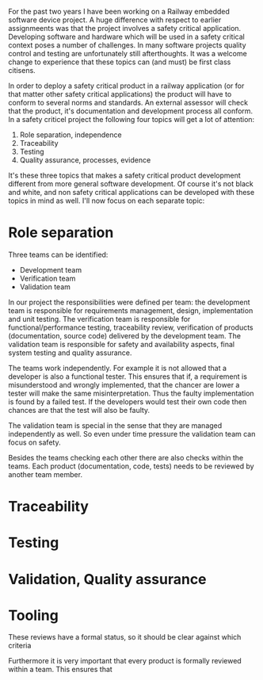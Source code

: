 
For the past two years I have been working on a Railway embedded software device project. A huge difference with respect to earlier assignmeents was that the project involves a safety critical application. Developing software and hardware which will be used in a safety critical context poses a number of challenges. In many software projects quality control and testing are unfortunately still afterthoughts. It was a welcome change to experience that these topics can (and must) be first class citisens.

In order to deploy a safety critical product in a railway application (or for that matter other safety critical applications) the product will have to conform to several norms and standards. An external assessor will check that the product, it's documentation and development process all conform. In a safety criticel project the following four topics will get a lot of attention:

1. Role separation, independence
2. Traceability
4. Testing
3. Quality assurance, processes, evidence

It's these three topics that makes a safety critical product development different from more general software development. Of course it's not black and white, and non safety critical applications can be developed with these topics in mind as well. I'll now focus on each separate topic:

# Role separation

Three teams can be identified:
  * Development team
  * Verification team
  * Validation team

In our project the responsibilities were defined per team: the development team is responsible for requirements management, design, implementation and unit testing. The verification team is responsible for functional/performance testing, traceability review, verification of products (documentation, source code) delivered by the development team. The validation team is responsible for safety and availability aspects, final system testing and quality assurance.

The teams work independently. For example it is not allowed that a developer is also a functional tester. This ensures that if, a requirement is misunderstood and wrongly implemented, that the chancer are lower a tester will make the same misinterpretation. Thus the faulty implementation is found by a failed test. If the developers would test their own code then chances are that the test will also be faulty. 

The validation team is special in the sense that they are managed independently as well. So even under time pressure the validation team can focus on safety. 

Besides the teams checking each other there are also checks within the teams. Each product (documentation, code, tests) needs to be reviewed by another team member.


# Traceability

# Testing

# Validation, Quality assurance

# Tooling


 These reviews have a formal status, so it should be clear against which criteria 


Furthermore it is very important that every product is formally reviewed within a team. This ensures that
